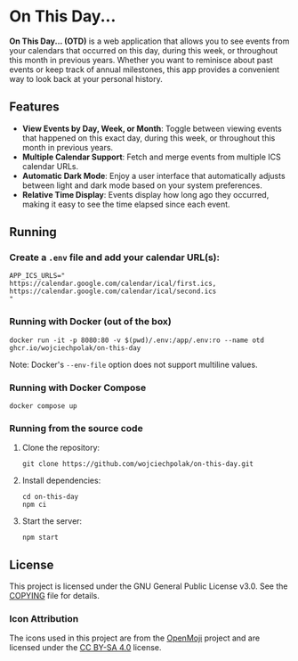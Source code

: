 # On This Day...

**On This Day... (OTD)** is a web application that allows you to see events
from your calendars that occurred on this day, during this week,
or throughout this month in previous years. Whether you want to reminisce
about past events or keep track of annual milestones, this app provides
a convenient way to look back at your personal history.

## Features

- **View Events by Day, Week, or Month**: Toggle between viewing events 
    that happened on this exact day, during this week, or throughout
    this month in previous years.
- **Multiple Calendar Support**: Fetch and merge events from multiple
    ICS calendar URLs.
- **Automatic Dark Mode**: Enjoy a user interface that automatically
    adjusts between light and dark mode based on your system
    preferences.
- **Relative Time Display**: Events display how long ago they
    occurred, making it easy to see the time elapsed since each event.

## Running

### Create a `.env` file and add your calendar URL(s):
   ```env
   APP_ICS_URLS="
   https://calendar.google.com/calendar/ical/first.ics,
   https://calendar.google.com/calendar/ical/second.ics
   "
   ```

### Running with Docker (out of the box)

```shell
docker run -it -p 8080:80 -v $(pwd)/.env:/app/.env:ro --name otd ghcr.io/wojciechpolak/on-this-day
```

Note: Docker's `--env-file` option does not support multiline values.

### Running with Docker Compose

```shell
docker compose up
```

### Running from the source code

1. Clone the repository:
   ```shell
   git clone https://github.com/wojciechpolak/on-this-day.git
   ```

2. Install dependencies:
   ```shell
   cd on-this-day
   npm ci
   ```

3. Start the server:
   ```shell
   npm start
   ```

## License

This project is licensed under the GNU General Public License v3.0.
See the [COPYING](COPYING) file for details.

### Icon Attribution

The icons used in this project are from the [OpenMoji](https://openmoji.org)
project and are licensed under the
[CC BY-SA 4.0](https://creativecommons.org/licenses/by-sa/4.0/) license.
